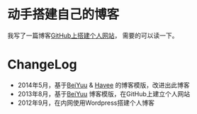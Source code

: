 # 动手搭建自己的博客

我写了一篇博客[GitHub上搭建个人网站](http://ningg.github.io/build-blog-with-github/)， 需要的可以读一下。

# ChangeLog

* 2014年5月，基于[BeiYuu](http://beiyuu.com/) & [Havee](http://havee.me/) 的博客模版，改进出此博客
* 2013年8月，基于[BeiYuu](http://beiyuu.com/) 博客模版，在GitHub上建立个人网站
* 2012年9月，在内网使用Wordpress搭建个人博客